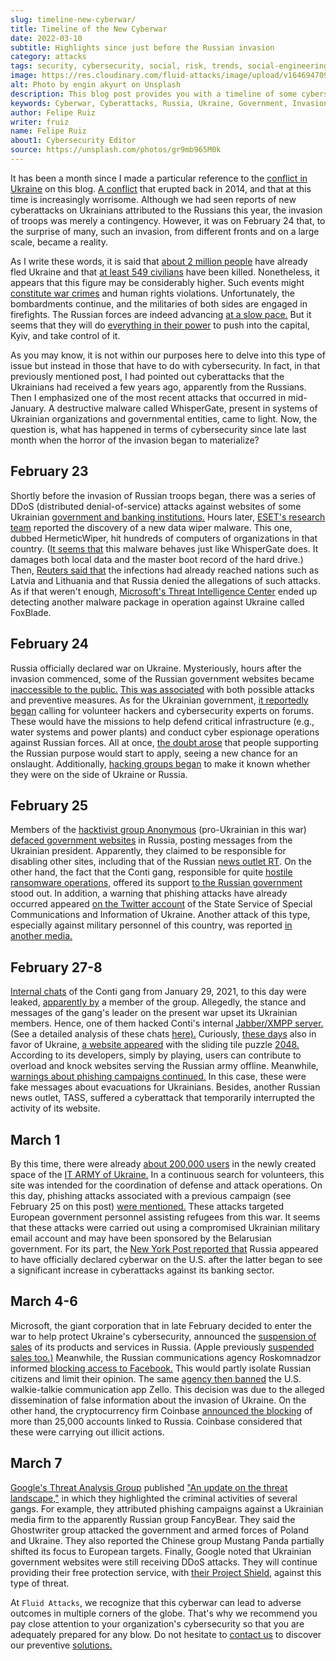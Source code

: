 ```yaml
---
slug: timeline-new-cyberwar/
title: Timeline of the New Cyberwar
date: 2022-03-10
subtitle: Highlights since just before the Russian invasion
category: attacks
tags: security, cybersecurity, social, risk, trends, social-engineering
image: https://res.cloudinary.com/fluid-attacks/image/upload/v1646947098/blog/timeline-new-cyberwar/cover_timeline_new_cyberwar.webp
alt: Photo by engin akyurt on Unsplash
description: This blog post provides you with a timeline of some cybersecurity highlights since shortly before Russia invaded Ukraine up to this point.
keywords: Cyberwar, Cyberattacks, Russia, Ukraine, Government, Invasion, Cybersecurity, Ethical Hacking, Pentesting
author: Felipe Ruiz
writer: fruiz
name: Felipe Ruiz
about1: Cybersecurity Editor
source: https://unsplash.com/photos/gr9mb965M0k
---
```


It has been a month
since I made a particular reference to the [conflict in Ukraine](../cyberwar-ukraine/)
on this blog.
[A conflict](https://www.cfr.org/global-conflict-tracker/conflict/conflict-ukraine)
that erupted back in 2014,
and that at this time is increasingly worrisome.
Although we had seen reports of new cyberattacks on Ukrainians
attributed to the Russians
this year,
the invasion of troops was merely a contingency.
However,
it was on February 24 that,
to the surprise of many,
such an invasion,
from different fronts and on a large scale,
became a reality.

As I write these words,
it is said that [about 2 million people](https://www.dw.com/en/ukraine-number-of-refugees-reaches-2-million-un-says/a-61048556)
have already fled Ukraine
and that [at least 549 civilians](https://www.cnbc.com/2022/03/10/russia-invasion-killed-549-civilians-in-ukraine-united-nations-says.html)
have been killed.
Nonetheless,
it appears that this figure may be considerably higher.
Such events might [constitute war crimes](https://www.cnbc.com/2022/03/07/russia-ukraine-war-us-collecting-evidence-of-possible-war-crimes-nbc-reports.html)
and human rights violations.
Unfortunately,
the bombardments continue,
and the militaries of both sides are engaged in firefights.
The Russian forces are indeed advancing [at a slow pace.](https://www.nytimes.com/2022/03/06/world/europe/russia-ukraine-invasion.html)
But it seems that they will do [everything in their power](https://www.dw.com/en/ukraine-rejects-humanitarian-corridors-that-lead-to-russia-live-updates/a-61036513)
to push into the capital,
Kyiv,
and take control of it.

As you may know,
it is not within our purposes here
to delve into this type of issue
but instead in those that have to do with cybersecurity.
In fact,
in that previously mentioned post,
I had pointed out cyberattacks that the Ukrainians had received
a few years ago,
apparently from the Russians.
Then I emphasized one of the most recent attacks
that occurred in mid-January.
A destructive malware called WhisperGate,
present in systems of Ukrainian organizations and governmental entities,
came to light.
Now,
the question is,
what has happened in terms of cybersecurity
since late last month
when the horror of the invasion began to materialize?

## February 23

Shortly before the invasion of Russian troops began,
there was a series of DDoS (distributed denial-of-service) attacks
against websites of some Ukrainian [government and banking institutions.](https://cip.gov.ua/en/news/chergova-kiberataka-na-saiti-derzhavnikh-organiv-ta-banki)
Hours later,
[ESET's research team](https://www.welivesecurity.com/2022/02/24/hermeticwiper-new-data-wiping-malware-hits-ukraine/)
reported the discovery of a new data wiper malware.
This one,
dubbed HermeticWiper,
hit hundreds of computers of organizations in that country.
([It seems that](https://therecord.media/second-data-wiper-attack-hits-ukraine-computer-networks/)
this malware behaves just like WhisperGate does.
It damages both local data and the master boot record of the hard drive.)
Then,
[Reuters said that](https://www.reuters.com/world/europe/ukrainian-government-foreign-ministry-parliament-websites-down-2022-02-23/)
the infections had already reached nations
such as Latvia and Lithuania
and that Russia denied the allegations of such attacks.
As if that weren't enough,
[Microsoft's Threat Intelligence Center](https://blogs.microsoft.com/on-the-issues/2022/02/28/ukraine-russia-digital-war-cyberattacks/)
ended up detecting another malware package
in operation against Ukraine
called FoxBlade.

## February 24

Russia officially declared war on Ukraine.
Mysteriously,
hours after the invasion commenced,
some of the Russian government websites became [inaccessible to the public.](https://www.vice.com/en/article/bvnpnv/russian-government-websites-are-currently-down)
[This was associated](https://edition.cnn.com/europe/live-news/ukraine-russia-news-02-24-22-intl/h_e0d16b404e39c4f6bbbb337fe2e4f1a1)
with both possible attacks and preventive measures.
As for the Ukrainian government,
[it reportedly began](https://www.reuters.com/world/exclusive-ukraine-calls-hacker-underground-defend-against-russia-2022-02-24/)
calling for volunteer hackers
and cybersecurity experts on forums.
These would have the missions
to help defend critical infrastructure
(e.g., water systems and power plants)
and conduct cyber espionage operations against Russian forces.
All at once,
[the doubt arose](https://www.bitdefender.com/blog/hotforsecurity/ukraine-calls-for-volunteer-hackers-to-protect-its-critical-infrastructure-and-spy-on-russian-forces/)
that people supporting the Russian purpose would start to apply,
seeing a new chance for an onslaught.
Additionally,
[hacking groups began](https://therecord.media/russia-or-ukraine-hacking-groups-take-sides/)
to make it known
whether they were on the side of Ukraine or Russia.

## February 25

Members of the [hacktivist group Anonymous](https://www.zdnet.com/article/anonymous-hacktivists-ransomware-groups-get-involved-in-ukraine-russia-conflict/)
(pro-Ukrainian in this war)
[defaced government websites](https://twitter.com/PucksReturn/status/1497203850717155341)
in Russia,
posting messages from the Ukrainian president.
Apparently,
they claimed to be responsible for disabling other sites,
including that of the Russian [news outlet RT](https://twitter.com/RT_com/status/1497126724882030597).
On the other hand,
the fact that the Conti gang,
responsible for quite [hostile ransomware operations,](https://www.csoonline.com/article/3638056/conti-ransomware-explained-and-why-its-one-of-the-most-aggressive-criminal-groups.html)
offered its support [to the Russian government](https://www.csoonline.com/article/3651498/conti-gang-says-its-ready-to-hit-critical-infrastructure-in-support-of-russian-government.html)
stood out.
In addition,
a warning that phishing attacks have already occurred
appeared [on the Twitter account](https://twitter.com/dsszzi/status/1497103078029291522)
of the State Service of Special Communications and Information of Ukraine.
Another attack of this type,
especially against military personnel of this country,
was reported [in another media.](https://www.facebook.com/story.php?story_fbid=312939130865352&id=100064478028712)

## February 27-8

[Internal chats](https://intelx.io/?did=51fbf19b-91f5-4d2d-b4e7-504477ebe916)
of the Conti gang from January 29,
2021,
to this day were leaked,
[apparently by](https://therecord.media/conti-ransomware-gang-chats-leaked-by-pro-ukraine-member/)
a member of the group.
Allegedly,
the stance and messages of the gang's leader on the present war
upset its Ukrainian members.
Hence,
one of them hacked Conti's internal [Jabber/XMPP server.](https://en.wikipedia.org/wiki/XMPP)
(See a detailed analysis of these chats [here).](https://krebsonsecurity.com/?s=conti+ransomware+group+diaries)
Curiously,
[these days](https://grahamcluley.com/play-for-ukraine-game-aims-to-knock-russian-websites-offline/)
also in favor of Ukraine,
[a website appeared](https://playforukraine.live/)
with the sliding tile puzzle [2048.](https://en.wikipedia.org/wiki/2048_(video_game))
According to its developers,
simply by playing,
users can contribute to overload
and knock websites serving the Russian army offline.
Meanwhile,
[warnings about phishing campaigns continued.](https://www.zdnet.com/article/ukraine-security-agency-warns-of-ghostwriter-threat-group-activity-phishing-campaigns/)
In this case,
these were fake messages about evacuations for Ukrainians.
Besides,
another Russian news outlet,
TASS,
suffered a cyberattack
that temporarily interrupted the activity of its website.

## March 1

By this time,
there were already [about 200,000 users](https://www.csoonline.com/article/3651535/rash-of-hacktivism-incidents-accompany-russia-s-invasion-of-ukraine.html)
in the newly created space of the [IT ARMY of Ukraine.](https://t.me/itarmyofukraine2022)
In a continuous search for volunteers,
this site was intended for the coordination
of defense and attack operations.
On this day,
phishing attacks associated with a previous campaign
(see February 25 on this post)
[were mentioned.](https://www.proofpoint.com/us/blog/threat-insight/asylum-ambuscade-state-actor-uses-compromised-private-ukrainian-military-emails)
These attacks targeted European government personnel
assisting refugees from this war.
It seems that
these attacks were carried out
using a compromised Ukrainian military email account
and may have been sponsored by the Belarusian government.
For its part,
the [New York Post reported that](https://nypost.com/2022/03/01/russian-cyber-attacks-against-us-banks-increasing/)
Russia appeared to have officially declared cyberwar on the U.S.
after the latter began to see a significant increase in cyberattacks
against its banking sector.

## March 4-6

Microsoft,
the giant corporation that in late February decided to enter the war
to help protect Ukraine's cybersecurity,
announced the [suspension of sales](https://blogs.microsoft.com/on-the-issues/2022/03/04/microsoft-suspends-russia-sales-ukraine-conflict/)
of its products and services in Russia.
(Apple previously [suspended sales too.)](https://www.zdnet.com/article/apple-pauses-all-product-sales-in-russia-limits-apple-pay/)
Meanwhile,
the Russian communications agency Roskomnadzor
informed [blocking access to Facebook.](https://www.zdnet.com/article/russia-blocks-access-to-facebook/)
This would partly isolate Russian citizens and limit their opinion.
The same [agency then banned](https://www.zdnet.com/article/russia-bans-walkie-talkie-app-zello/)
the U.S. walkie-talkie communication app Zello.
This decision was due to the alleged dissemination of false information
about the invasion of Ukraine.
On the other hand,
the cryptocurrency firm Coinbase
[announced the blocking](https://www.zdnet.com/article/coinbase-blocks-25000-russian-linked-accounts-and-promotes-crypto-over-fiat-for-sanctions/)
of more than 25,000 accounts linked to Russia.
Coinbase considered that these were carrying out illicit actions.

## March 7

[Google's Threat Analysis Group](https://www.zdnet.com/article/phishing-attempts-from-fancybear-and-ghostwriter-stepping-up-says-google/)
published ["An update on the threat landscape,"](https://blog.google/threat-analysis-group/update-threat-landscape-ukraine/)
in which they highlighted the criminal activities of several gangs.
For example,
they attributed phishing campaigns against a Ukrainian media firm
to the apparently Russian group FancyBear.
They said the Ghostwriter group attacked the government
and armed forces of Poland and Ukraine.
They also reported
the Chinese group Mustang Panda partially shifted its focus
to European targets.
Finally,
Google noted that
Ukrainian government websites were still receiving DDoS attacks.
They will continue providing their free protection service,
with [their Project Shield,](https://projectshield.withgoogle.com/landing)
against this type of threat.

At `Fluid Attacks`,
we recognize that
this cyberwar can lead to adverse outcomes
in multiple corners of the globe.
That's why we recommend you pay close attention
to your organization's cybersecurity
so that you are adequately prepared for any blow.
Do not hesitate to [contact us](../../contact-us/)
to discover our preventive [solutions.](../../solutions/)
